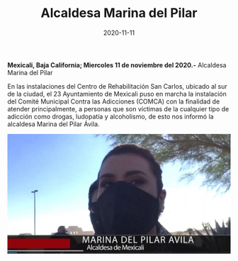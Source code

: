 ﻿---
layout: blog
title:  "Alcaldesa Marina del Pilar"
date:   2020-11-11  
categories: mexicali
permalink: /:categories/:title:output_ext
image: /img/cnr/marina-del-pilar.jpg
autor: 
---


**Mexicali, Baja California;  Miercoles 11 de noviembre del 2020.-** Alcaldesa Marina del Pilar


En las instalaciones del Centro de Rehabilitación San Carlos, ubicado al sur de la ciudad, el 23 Ayuntamiento de Mexicali puso en marcha la instalación del Comité Municipal Contra las Adicciones (COMCA) con la finalidad de atender principalmente, a personas que son víctimas de la cualquier tipo de adicción como drogas, ludopatía y alcoholismo, de esto nos informó la alcaldesa Marina del Pilar Ávila.

<div id="carouselExampleSlidesOnly" class="carousel slide" data-ride="carousel">
  <div class="carousel-inner">
    <div class="carousel-item active">
       <img class="d-block w-100" src="/img/cnr/marina-del-pilar.jpg" loading="lazy"  alt="Alcaldesa Marina del Pilar">
    </div>
  </div>
</div>